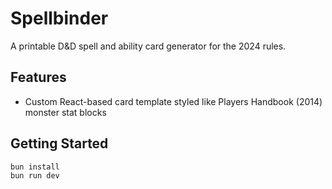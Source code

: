 # Spellbinder

A printable D&D spell and ability card generator for the 2024 rules.

## Features

<!-- - 3×3 card layout per A4 sheet -->
- Custom React-based card template styled like Players Handbook (2014) monster stat blocks
<!-- - Exports ready-to-print HTML or PDF -->

## Getting Started

```bash
bun install
bun run dev
```
